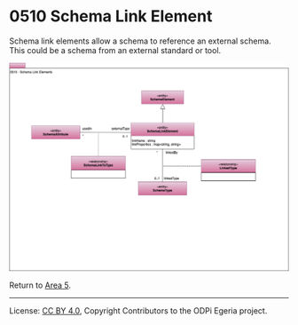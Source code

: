 <!-- SPDX-License-Identifier: CC-BY-4.0 -->
<!-- Copyright Contributors to the ODPi Egeria project. -->

# 0510 Schema Link Element

Schema link elements allow a schema to reference an external schema.
This could be a schema from an external standard or tool.

![UML](0510-Schema-Link-Element.png#pagewidth)


Return to [Area 5](Area-5-models.md).

----
License: [CC BY 4.0](https://creativecommons.org/licenses/by/4.0/),
Copyright Contributors to the ODPi Egeria project.